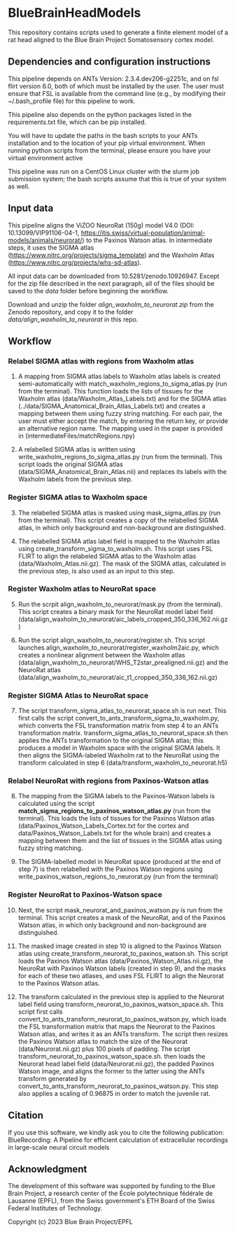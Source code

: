 # BlueBrainHeadModels

This repository contains scripts used to generate a finite element model of a rat head aligned to the Blue Brain Project Somatosensory cortex model.

## Dependencies and configuration instructions

This pipeline depends on ANTs Version: 2.3.4.dev206-g2251c, and on fsl flirt version 6.0, both of which must be installed by the user. The user must ensure that FSL is available from the command line (e.g., by modifying their ~/.bash_profile file) for this pipeline to work. 

This pipeline also depends on the python packages listed in the requirements.txt file, which can be pip installed. 

You will have to update the paths in the bash scripts to your ANTs installation and to the location of your pip virtual environment. When running python scripts from the terminal, please ensure you have your virtual environment active

This pipeline was run on a CentOS Linux cluster with the slurm job submission system; the bash scripts assume that this is true of your system as well. 

## Input data

This pipeline aligns the  ViZOO NeuroRat (150g) model V4.0 (DOI: 10.13099/VIP91106-04-1, https://itis.swiss/virtual-population/animal-models/animals/neurorat/) to the Paxinos Watson atlas. In intermediate steps, it uses the SIGMA atlas (https://www.nitrc.org/projects/sigma_template) and the Waxholm Atlas (https://www.nitrc.org/projects/whs-sd-atlas). 

All input data can be downloaded from 10.5281/zenodo.10926947. Except for the zip file described in the next paragraph, all of the files should be saved to the *data* folder before beginning the workflow.

Download and unzip the folder *align_waxholm_to_neurorat.zip* from the Zenodo repository, and copy it to the folder *data/align_waxholm_to_neurorat* in this repo.

## Workflow

### Relabel SIGMA atlas with regions from Waxholm atlas

1. A mapping from SIGMA atlas labels to Waxholm atlas labels is created semi-automatically with match_waxholm_regions_to_sigma_atlas.py (run from the terminal). This function loads the lists of tissues for the Waxholm atlas (data/Waxholm_Atlas_Labels.txt) and for the SIGMA atlas (../data/SIGMA_Anatomical_Brain_Atlas_Labels.txt) and creates a mapping between them using fuzzy string matching. For each pair, the user must either accept the match, by entering the return key, or provide an alternative region name. The mapping used in the paper is provided in (intermediateFiles/matchRegions.npy)

2. A relabelled SIGMA atlas is written using write_waxholm_regions_to_sigma_atlas.py (run from the terminal). This script loads the original SIGMA atlas (data/SIGMA_Anatomical_Brain_Atlas.nii) and replaces its labels with the Waxholm labels from the previous step.

### Register SIGMA atlas to Waxholm space

3. The relabelled SIGMA atlas is masked using mask_sigma_atlas.py (run from the terminal). This script creates a copy of the relabelled SIGMA atlas, in which only background and non-background are distinguished.

4. The relabelled SIGMA atlas label field is mapped to the Waxholm atlas using create_transform_sigma_to_waxholm.sh. This script uses FSL FLIRT to align the relabeled SIGMA atlas to the Waxholm atlas (data/Waxholm_Atlas.nii.gz). The mask of the SIGMA atlas, calculated in the previous step, is also used as an input to this step.

### Register Waxholm atlas to NeuroRat space

5. Run the scrpit align_waxholm_to_neurorat/mask.py (from the terminal). This script creates a binary mask for the NeuroRat model label field (data/align_waxholm_to_neurorat/aic_labels_cropped_350_336_162.nii.gz)

6. Run the script align_waxholm_to_neurorat/register.sh. This script launches align_waxholm_to_neurorat/register_waxholm2aic.py, which creates a nonlinear alignment between the Waxholm atlas (data/align_waxholm_to_neurorat/WHS_T2star_prealigned.nii.gz) and the NeuroRat atlas (data/align_waxholm_to_neurorat/aic_t1_cropped_350_336_162.nii.gz)

### Register SIGMA Atlas to NeuroRat space

7. The script transform_sigma_atlas_to_neurorat_space.sh is run next. This first calls the script convert_to_ants_transform_sigma_to_waxholm.py, which converts the FSL transformation matrix from step 4 to an ANTs transformation matrix. transform_sigma_atlas_to_neurorat_space.sh then applies the ANTs transformation to the original SIGMA atlas; this produces a model in Waxholm space with the original SIGMA labels. It then aligns the SIGMA-labeled Waxholm rat to the NeuroRat using the transform calculated in step 6 (data/transform_waxholm_to_neurorat.h5)

### Relabel NeuroRat with regions from Paxinos-Watson atlas

8. The mapping from the SIGMA labels to the Paxinos-Watson labels is calculated using the script **match_sigma_regions_to_paxinos_watson_atlas.py** (run from the terminal). This loads the lists of tissues for the Paxinos Watson atlas (data/Paxinos_Watson_Labels_Cortex.txt for the cortex and data/Paxinos_Watson_Labels.txt for the whole brain) and creates a mapping between them and the list of tissues in the SIGMA atlas using fuzzy string matching.

9. The SIGMA-labelled model in NeuroRat space (produced at the end of step 7) is then relabelled with the Paxinos Watson regions using write_paxinos_watson_regions_to_neurorat.py (run from the terminal)

### Register NeuroRat to Paxinos-Watson space

10. Next, the script mask_neurorat_and_paxinos_watson.py is run from the terminal. This script creates a mask of the NeuroRat, and of the Paxinos Watson atlas, in which only background and non-background are distinguished.

11. The masked image created in step 10 is aligned to the Paxinos Watson atlas using create_transform_neurorat_to_paxinos_watson.sh. This script loads the Paxinos Watson atlas (data/Paxinos_Watson_Atlas.nii.gz), the NeuroRat with Paxinos Watson labels (created in step 9), and the masks for each of these two atlases, and uses FSL FLIRT to align the Neurorat to the Paxinos Watson atlas.

12. The transform calculated in the previous step is applied to the Neurorat label field using transform_neurorat_to_paxinos_watson_space.sh. This script first calls convert_to_ants_transform_neurorat_to_paxinos_watson.py, which loads the FSL transformation matrix that maps the Neurorat to the Paxinos Watson atlas, and writes it as an ANTs transform. The script then resizes the Paxinos Watson atlas to match the size of the Neurorat (data/Neurorat.nii.gz) plus 100 pixels of padding. The script transform_neurorat_to_paxinos_watson_space.sh. then loads the Neurorat head label field (data/Neurorat.nii.gz),  the padded Paxinos Watson image, and aligns the former to the latter using the ANTs transform generated by convert_to_ants_transform_neurorat_to_paxinos_watson.py. This step also applies a scaling of 0.96875 in order to match the juvenile rat.

## Citation
If you use this software, we kindly ask you to cite the following publication: BlueRecording: A Pipeline for efficient calculation of extracellular recordings in large-scale neural circuit models

## Acknowledgment
The development of this software was supported by funding to the Blue Brain Project, a research center of the École polytechnique fédérale de Lausanne (EPFL), from the Swiss government's ETH Board of the Swiss Federal Institutes of Technology.

Copyright (c) 2023 Blue Brain Project/EPFL
